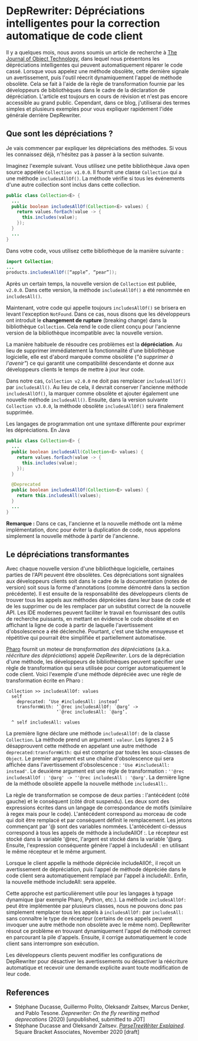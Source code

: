 # DepRewriter: Dépréciations intelligentes pour la correction automatique de code client

Il y a quelques mois, nous avons soumis un article de recherche à [The Journal of Object Technology](http://www.jot.fm/), dans lequel nous présentons les dépréciations intelligentes qui peuvent automatiquement réparer le code cassé. Lorsque vous appelez une méthode obsolète, cette dernière signale un avertissement, puis l'outil réecrit dynamiquement l'appel de méthode obsolète. Cela se fait à l'aide de la règle de transformation fournie par les développeurs de bibliothèques dans le cadre de la déclaration de dépréciation. L'article est toujours en cours de révision et n'est pas encore accessible au grand public. Cependant, dans ce blog, j'utiliserai des termes simples et plusieurs exemples pour vous expliquer rapidement l'idée générale derrière DepRewriter.

## Que sont les dépréciations ?

Je vais commencer par expliquer les dépréciations des méthodes. Si vous les connaissez déjà, n'hésitez pas à passer à la section suivante.

Imaginez l'exemple suivant. Vous utilisez une petite bibliothèque Java open source appelée `Collection v1.0.0`. Il fournit une classe `Collection` qui a une méthode `includesAllOf()`. La méthode vérifie si tous les événements d'une autre collection sont inclus dans cette collection.

```Java
public class Collection<E> {
  ...
  public boolean includesAllOf(Collection<E> values) {
    return values.forEach(value -> {
      this.includes(value);
    });
  }
  ...
}
```
Dans votre code, vous utilisez cette bibliothèque de la manière suivante :

```Java
import Collection;
...
products.includesAllOf([“apple”, “pear”]);
```
Après un certain temps, la nouvelle version de `Collection` est publiée, `v2.0.0`. Dans cette version, la méthode `includesAllOf()` a été renommée en `includesAll()`.

Maintenant, votre code qui appelle toujours `includesAllOf()` se brisera en levant l'exception `NotFound`. Dans ce cas, nous disons que les développeurs ont introduit le **changement de rupture** (breaking change) dans la bibliothèque `Collection`. Cela rend le code client conçu pour l'ancienne version de la bibliothèque incompatible avec la nouvelle version.

La manière habituele de résoudre ces problèmes est la **dépréciation**. Au lieu de supprimer immédiatement la fonctionnalité d'une bibliothèque logicielle, elle est d'abord marquée comme obsolète (_"à supprimer à l'avenir"_) ce qui garantit une compatibilité descendante et donne aux développeurs clients le temps de mettre à jour leur code.

Dans notre cas, `Collection v2.0.0` ne doit pas remplacer `includesAllOf()` par `includesAll()`. Au lieu de cela, il devrait conserver l'ancienne méthode `includesAllOf()`, la marquer comme obsolète et ajouter également une nouvelle méthode `includesAll()`. Ensuite, dans la version suivante `Collection v3.0.0`, la méthode obsolète `includesAllOf()` sera finalement supprimée.

Les langages de programmation ont une syntaxe différente pour exprimer les dépréciations. En Java

```Java
public class Collection<E> {
  ...
  public boolean includesAll(Collection<E> values) {
    return values.forEach(value -> {
      this.includes(value);
    });
  }

  @Deprecated
  public boolean includesAllOf(Collection<E> values) {
    return this.includesAll(values);
  }
  ...
}
```

**Remarque :** Dans ce cas, l'ancienne et la nouvelle méthode ont la même implémentation, donc pour éviter la duplication de code, nous appelons simplement la nouvelle méthode à partir de l'ancienne.


## Le dépréciations transformantes

Avec chaque nouvelle version d'une bibliothèque logicielle, certaines parties de l'API peuvent être obsolètes. Ces dépréciations sont signalées aux développeurs clients soit dans le cadre de la documentation (notes de version) soit sous la forme d'annotations (comme démontré dans la section précédente). Il est ensuite de la responsabilité des développeurs clients de trouver tous les appels aux méthodes dépréciées dans leur base de code et de les supprimer ou de les remplacer par un substitut correct de la nouvelle API. Les IDE modernes peuvent faciliter le travail en fournissant des outils de recherche puissants, en mettant en évidence le code obsolète et en affichant la ligne de code à partir de laquelle l'avertissement d'obsolescence a été déclenché. Pourtant, c'est une tâche ennuyeuse et répétitive qui pourrait être simplifiée et partiellement automatisée.

[Pharo](https://pharo.org/) fournit un moteur de _transformation des dépréciations_ (a.k.a. _réécriture des dépréciations_) appelé _DepRewriter_. Lors de la dépréciation d'une méthode, les développeurs de bibliothèques peuvent spécifier une règle de transformation qui sera utilisée pour corriger automatiquement le code client. Voici l'exemple d'une méthode dépréciée avec une règle de transformation écrite en Pharo :

```Smalltalk
Collection >> includesAllOf: values
  self
    deprecated: ‘Use #includesAll: instead’
    transformWith: ‘`@rec includesAllOf: `@arg’ ->
                   ‘`@rec includesAll: `@arg’.

  ^ self includesAll: values
```

La première ligne déclare une méthode `includesAllOf:` de la classe `Collection`. La méthode prend un argument : `valeur`. Les lignes 2 à 5 désapprouvent cette méthode en appelant une autre méthode `deprecated:transformWith:` qui est comprise par toutes les sous-classes de `Object`. Le premier argument est une chaîne d'obsolescence qui sera affichée dans l'avertissement d'obsolescence : `'Use #includesAll: instead'`. Le deuxième argument est une règle de transformation : `''@rec includesAllOf : '@arg' -> ''@rec includesAll : '@arg'`. La dernière ligne de la méthode obsolète appelle la nouvelle méthode `includesAll:`.

La règle de transformation se compose de deux parties : l'antécédent (côté gauche) et le conséquent (côté droit suspendu). Les deux sont des expressions écrites dans un langage de correspondance de motifs (similaire à regex mais pour le code). L'antécédent correspond au morceau de code qui doit être remplacé et par conséquent définit le remplacement. Les jetons commençant par '@ sont des variables nommées. L'antécédent ci-dessus correspond à tous les appels de méthode à includeAllOf :. Le récepteur est stocké dans la variable '@rec, l'argent est stocké dans la variable '@arg. Ensuite, l'expression conséquente génère l'appel à includesAll : en utilisant le même récepteur et le même argument.

Lorsque le client appelle la méthode dépréciée includeAllOf:, il reçoit un avertissement de dépréciation, puis l'appel de méthode dépréciée dans le code client sera automatiquement remplacé par l'appel à includeAll:. Enfin, la nouvelle méthode includeAll: sera appelée.

Cette approche est particulièrement utile pour les langages à typage dynamique (par exemple Pharo, Python, etc.). La méthode `includesAllOf:` peut être implémentée par plusieurs classes, nous ne pouvons donc pas simplement remplacer tous les appels à `includesAllOf:` par `includesAll:` sans connaître le type de récepteur (certains de ces appels peuvent invoquer une autre méthode non obsolète avec le même nom). DepRewriter résout ce problème en trouvant dynamiquement l'appel de méthode correct en parcourant la pile d'appels. Ensuite, il corrige automatiquement le code client sans interrompre son exécution.

Les développeurs clients peuvent modifier les configurations de DepRewriter pour désactiver les avertissements ou désactiver la réécriture automatique et recevoir une demande explicite avant toute modification de leur code.
## References

* Stéphane Ducasse, Guillermo Polito, Oleksandr Zaitsev, Marcus Denker, and Pablo Tesone. _Deprewriter: On the fly rewriting method deprecations_ (2020) [unpublished, submitted to JOT]
* Stéphane Ducasse and Oleksandr Zaitsev. [_ParseTreeWriter Explained_](https://github.com/SquareBracketAssociates/Booklet-Rewriter/releases/tag/continuous). Square Bracket Associates, November 2020 [draft]